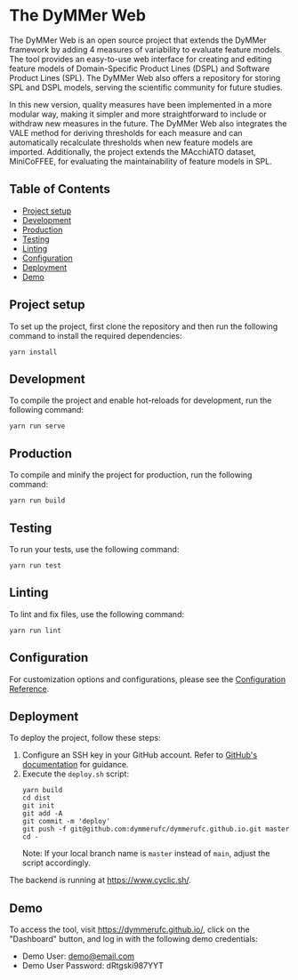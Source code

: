 # The DyMMer Web

The DyMMer Web is an open source project that extends the DyMMer framework by adding 4 measures of variability to evaluate feature models. The tool provides an easy-to-use web interface for creating and editing feature models of Domain-Specific Product Lines (DSPL) and Software Product Lines (SPL). The DyMMer Web also offers a repository for storing SPL and DSPL models, serving the scientific community for future studies.

In this new version, quality measures have been implemented in a more modular way, making it simpler and more straightforward to include or withdraw new measures in the future. The DyMMer Web also integrates the VALE method for deriving thresholds for each measure and can automatically recalculate thresholds when new feature models are imported. Additionally, the project extends the MAcchiATO dataset, MiniCoFFEE, for evaluating the maintainability of feature models in SPL.

## Table of Contents
- [Project setup](#project-setup)
- [Development](#development)
- [Production](#production)
- [Testing](#testing)
- [Linting](#linting)
- [Configuration](#configuration)
- [Deployment](#deployment)
- [Demo](#demo)

## Project setup
To set up the project, first clone the repository and then run the following command to install the required dependencies:
```
yarn install
```

## Development
To compile the project and enable hot-reloads for development, run the following command:
```
yarn run serve
```

## Production
To compile and minify the project for production, run the following command:
```
yarn run build
```

## Testing
To run your tests, use the following command:
```
yarn run test
```

## Linting
To lint and fix files, use the following command:
```
yarn run lint
```

## Configuration
For customization options and configurations, please see the [Configuration Reference](https://cli.vuejs.org/config/).

## Deployment
To deploy the project, follow these steps:

1. Configure an SSH key in your GitHub account. Refer to [GitHub's documentation](https://docs.github.com/en/authentication/connecting-to-github-with-ssh) for guidance.
2. Execute the `deploy.sh` script:
   ```
   yarn build
   cd dist
   git init
   git add -A
   git commit -m 'deploy'
   git push -f git@github.com:dymmerufc/dymmerufc.github.io.git master
   cd -
   ```
   Note: If your local branch name is `master` instead of `main`, adjust the script accordingly.

The backend is running at https://www.cyclic.sh/.

## Demo
To access the tool, visit https://dymmerufc.github.io/, click on the "Dashboard" button, and log in with the following demo credentials:

- Demo User: demo@email.com
- Demo User Password: dRtgski987YYT
